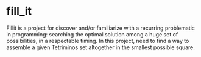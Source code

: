 # fill_it

Fillit is a project for discover and/or familiarize with a recurring
problematic in programming: searching the optimal solution among a huge set of possibilities, in a respectable timing. In this project, need to find a way to
assemble a given Tetriminos set altogether in the smallest possible square.
